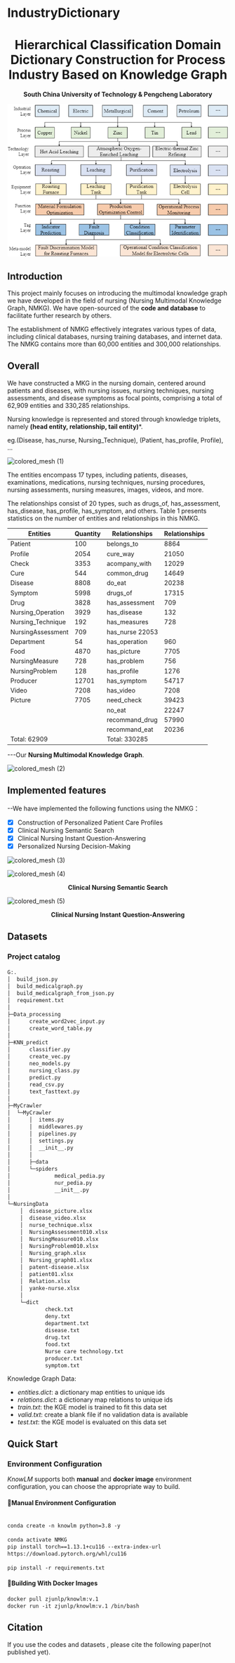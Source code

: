 # IndustryDictionary
<div align="center">

<h1> Hierarchical Classification Domain Dictionary Construction for Process Industry Based on Knowledge Graph </h1>

<div>
    <p> <b>South China University of Technology & Pengcheng Laboratory</b> </p>
</div>

![colored_mesh (1)](Images/fig01.png)
</div>

## Introduction

This project mainly focuses on introducing the multimodal knowledge graph we have developed in the field of nursing (Nursing Multimodal Knowledge Graph, NMKG). We have open-sourced of the **code and database** to facilitate further research by others.

The establishment of NMKG effectively integrates various types of data, including clinical databases, nursing training databases, and internet data. The NMKG contains more than 60,000 entities and 300,000 relationships.

## Overall

We have constructed a MKG in the nursing domain, centered around patients and diseases, with nursing issues, nursing techniques, nursing assessments, and disease symptoms as focal points, comprising a total of 62,909 entities and 330,285 relationships. 

Nursing knowledge is represented and stored through knowledge triplets, namely **(head entity, relationship, tail entity)***.

eg.(Disease, has_nurse, Nursing_Technique), (Patient, has_profile, Profile), ...

 ![colored_mesh (1)](Images/fig6.png)

 The entities encompass 17 types, including patients, diseases, examinations, medications, nursing techniques, nursing procedures, nursing assessments, nursing measures, images, videos, and more. 
 
 The relationships consist of 20 types, such as drugs_of, has_assessment, has_disease, has_profile, has_symptom, and others. Table 1 presents statistics on the number of entities and relationships in this NMKG.

 | Entities | Quantity | Relationships | Relationships | 
|-------------|-------------|-------------|-------------|
|Patient|	100	|belongs_to|	8864|
|Profile|	2054	|cure_way	|21050|
|Check	|3353|	acompany_with|	12029|
|Cure	|544|	common_drug|	14649|
|Disease	|8808	|do_eat	|20238|
|Symptom	|5998	|drugs_of	|17315|
|Drug	|3828	|has_assessment|	709|
|Nursing_Operation	|3929	|has_disease|	132|
|Nursing_Technique	|192|	has_measures|	728|
|NursingAssessment	|709	|has_nurse	22053|
|Department	|54	|has_operation|	960|
|Food	|4870	|has_picture|	7705|
|NursingMeasure|	728|	has_problem|	756|
|NursingProblem	|128	|has_profile|	1276
|Producer	|12701	|has_symptom	|54717
|Video	|7208	|has_video|	7208|
|Picture	|7705|	need_check|	39423|
|	|	|no_eat|	22247|
|	|	|recommand_drug|	57990|
|	|	|recommand_eat|	20236|
|Total: 62909|	|Total: 330285| |

---Our **Nursing Multimodal Knowledge Graph**.

 ![colored_mesh (2)](Images/graph2.svg)

## Implemented features

--We have implemented the following functions using the NMKG：

 - [x] Construction of Personalized Patient Care Profiles
 - [x] Clinical Nursing Semantic Search
 - [x] Clinical Nursing Instant Question-Answering
 - [x] Personalized Nursing Decision-Making

 ![colored_mesh (3)](Images/fig7.png)


 ![colored_mesh (4)](Images/fig8.png)
<div align="center">
 <div>
    <p> <b>Clinical Nursing Semantic Search</b> </p>
 </div>
</div>

 ![colored_mesh (5)](Images/fig9.png)

<div align="center">
 <div>
    <p> <b>Clinical Nursing Instant Question-Answering</b> </p>
 </div>
</div>


## Datasets
### Project catalog
```shell
G:.
│  build_json.py
│  build_medicalgraph.py
│  build_medicalgraph_from_json.py
│  requirement.txt
│
├─Data_processing
│      create_word2vec_input.py
│      create_word_table.py
│
├─KNN_predict
│      classifier.py
│      create_vec.py
│      neo_models.py
│      nursing_class.py
│      predict.py
│      read_csv.py
│      text_fasttext.py
│
├─MyCrawler
│  └─MyCrawler
│      │  items.py
│      │  middlewares.py
│      │  pipelines.py
│      │  settings.py
│      │  __init__.py
│      │
│      ├─data
│      └─spiders
│              medical_pedia.py
│              nur_pedia.py
│              __init__.py
│
└─NursingData
    │  disease_picture.xlsx
    │  disease_video.xlsx
    │  nurse_technique.xlsx
    │  NursingAssessment010.xlsx
    │  NursingMeasure010.xlsx
    │  NursingProblem010.xlsx
    │  Nursing_graph.xlsx
    │  Nursing_graph01.xlsx
    │  patent-disease.xlsx
    │  patient01.xlsx
    │  Relation.xlsx
    │  yanke-nurse.xlsx
    │
    └─dict
            check.txt
            deny.txt
            department.txt
            disease.txt
            drug.txt
            food.txt
            Nurse care technology.txt
            producer.txt
            symptom.txt
```
Knowledge Graph Data:
 - *entities.dict*: a dictionary map entities to unique ids
 - *relations.dict*: a dictionary map relations to unique ids
 - *train.txt*: the KGE model is trained to fit this data set
 - *valid.txt*: create a blank file if no validation data is available
 - *test.txt*: the KGE model is evaluated on this data set

<h2 id="1"> Quick Start</h2>

<h3 id="1-1">Environment Configuration</h3>

*KnowLM* supports both **manual** and **docker image** environment configuration, you can choose the appropriate way to build.
#### 🔧Manual Environment Configuration
```shell

conda create -n knowlm python=3.8 -y

conda activate NMKG
pip install torch==1.13.1+cu116 --extra-index-url https://download.pytorch.org/whl/cu116

pip install -r requirements.txt
```
#### 🐳Building With Docker Images
```shell
docker pull zjunlp/knowlm:v.1
docker run -it zjunlp/knowlm:v.1 /bin/bash
```


## Citation

If you use the codes and datasets , please cite the following paper(not published yet).

```

```
